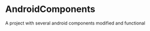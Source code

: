 AndroidComponents
=================

A project with several android components modified and functional
